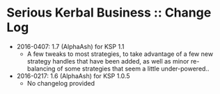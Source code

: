 # Serious Kerbal Business :: Change Log

* 2016-0407: 1.7 (AlphaAsh) for KSP 1.1
	+ A few tweaks to most strategies, to take advantage of a few new strategy handles that have been added, as well as minor re-balancing of some strategies that seem a little under-powered..
* 2016-0217: 1.6 (AlphaAsh) for KSP 1.0.5
	+ No changelog provided
